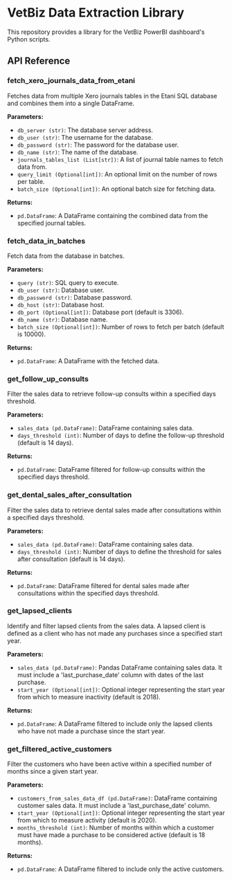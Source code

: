 
# VetBiz Data Extraction Library

This repository provides a library for the VetBiz PowerBI dashboard's Python scripts.

## API Reference

### fetch_xero_journals_data_from_etani

Fetches data from multiple Xero journals tables in the Etani SQL database and combines them into a single DataFrame.

**Parameters:**
- `db_server (str)`: The database server address.
- `db_user (str)`: The username for the database.
- `db_password (str)`: The password for the database user.
- `db_name (str)`: The name of the database.
- `journals_tables_list (List[str])`: A list of journal table names to fetch data from.
- `query_limit (Optional[int])`: An optional limit on the number of rows per table.
- `batch_size (Optional[int])`: An optional batch size for fetching data.

**Returns:**
- `pd.DataFrame`: A DataFrame containing the combined data from the specified journal tables.

### fetch_data_in_batches

Fetch data from the database in batches.

**Parameters:**
- `query (str)`: SQL query to execute.
- `db_user (str)`: Database user.
- `db_password (str)`: Database password.
- `db_host (str)`: Database host.
- `db_port (Optional[int])`: Database port (default is 3306).
- `db_name (str)`: Database name.
- `batch_size (Optional[int])`: Number of rows to fetch per batch (default is 10000).

**Returns:**
- `pd.DataFrame`: A DataFrame with the fetched data.

### get_follow_up_consults

Filter the sales data to retrieve follow-up consults within a specified days threshold.

**Parameters:**
- `sales_data (pd.DataFrame)`: DataFrame containing sales data.
- `days_threshold (int)`: Number of days to define the follow-up threshold (default is 14 days).

**Returns:**
- `pd.DataFrame`: DataFrame filtered for follow-up consults within the specified days threshold.

### get_dental_sales_after_consultation

Filter the sales data to retrieve dental sales made after consultations within a specified days threshold.

**Parameters:**
- `sales_data (pd.DataFrame)`: DataFrame containing sales data.
- `days_threshold (int)`: Number of days to define the threshold for sales after consultation (default is 14 days).

**Returns:**
- `pd.DataFrame`: DataFrame filtered for dental sales made after consultations within the specified days threshold.

### get_lapsed_clients

Identify and filter lapsed clients from the sales data. A lapsed client is defined as a client who has not made any purchases since a specified start year.

**Parameters:**
- `sales_data (pd.DataFrame)`: Pandas DataFrame containing sales data.
  It must include a 'last_purchase_date' column with dates of the last purchase.
- `start_year (Optional[int])`: Optional integer representing the start year from which to measure inactivity (default is 2018).

**Returns:**
- `pd.DataFrame`: A DataFrame filtered to include only the lapsed clients who have not made a purchase since the start year.

### get_filtered_active_customers

Filter the customers who have been active within a specified number of months since a given start year.

**Parameters:**
- `customers_from_sales_data_df (pd.DataFrame)`: DataFrame containing customer sales data. It must include a 'last_purchase_date' column.
- `start_year (Optional[int])`: Optional integer representing the start year from which to measure activity (default is 2020).
- `months_threshold (int)`: Number of months within which a customer must have made a purchase to be considered active (default is 18 months).

**Returns:**
- `pd.DataFrame`: A DataFrame filtered to include only the active customers.

